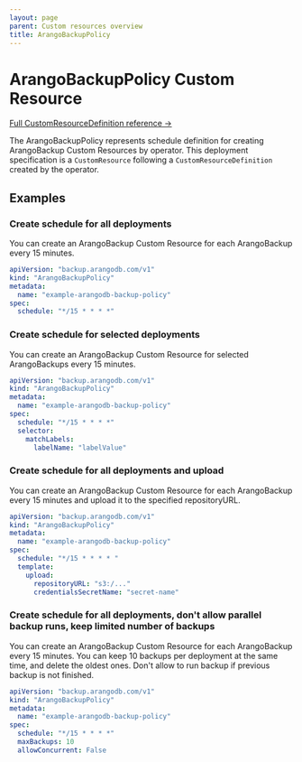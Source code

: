 ```yaml
---
layout: page
parent: Custom resources overview
title: ArangoBackupPolicy
---
```


# ArangoBackupPolicy Custom Resource

[Full CustomResourceDefinition reference ->](./api/ArangoBackupPolicy.V1.md)

The ArangoBackupPolicy represents schedule definition for creating ArangoBackup Custom Resources by operator.
This deployment specification is a `CustomResource` following a `CustomResourceDefinition` created by the operator.

## Examples

### Create schedule for all deployments

You can create an ArangoBackup Custom Resource for each ArangoBackup every 15 minutes.

```yaml
apiVersion: "backup.arangodb.com/v1"
kind: "ArangoBackupPolicy"
metadata:
  name: "example-arangodb-backup-policy"
spec:
  schedule: "*/15 * * * *"
```

### Create schedule for selected deployments

You can create an ArangoBackup Custom Resource for selected ArangoBackups every 15 minutes.

```yaml
apiVersion: "backup.arangodb.com/v1"
kind: "ArangoBackupPolicy"
metadata:
  name: "example-arangodb-backup-policy"
spec:
  schedule: "*/15 * * * *"
  selector:
    matchLabels:
      labelName: "labelValue"
```

### Create schedule for all deployments and upload

You can create an ArangoBackup Custom Resource for each ArangoBackup every 15
minutes and upload it to the specified repositoryURL.

```yaml
apiVersion: "backup.arangodb.com/v1"
kind: "ArangoBackupPolicy"
metadata:
  name: "example-arangodb-backup-policy"
spec:
  schedule: "*/15 * * * * "
  template:
    upload:
      repositoryURL: "s3:/..."
      credentialsSecretName: "secret-name"
```

### Create schedule for all deployments, don't allow parallel backup runs, keep limited number of backups

You can create an ArangoBackup Custom Resource for each ArangoBackup every 15
minutes. You can keep 10 backups per deployment at the same time, and delete the
oldest ones. Don't allow to run backup if previous backup is not finished.

```yaml
apiVersion: "backup.arangodb.com/v1"
kind: "ArangoBackupPolicy"
metadata:
  name: "example-arangodb-backup-policy"
spec:
  schedule: "*/15 * * * *"
  maxBackups: 10
  allowConcurrent: False
```
